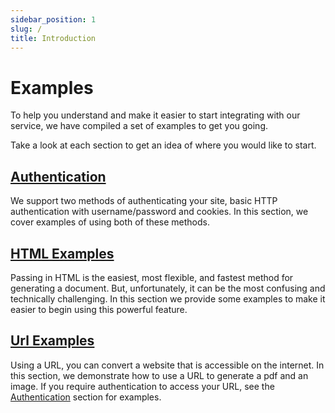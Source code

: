 ```yaml
---
sidebar_position: 1
slug: /
title: Introduction
---
```


# Examples

To help you understand and make it easier to start integrating with our service, we have compiled a set of examples to get you going.

Take a look at each section to get an idea of where you would like to start.

## [Authentication](examples/authentication/)

We support two methods of authenticating your site, basic HTTP authentication with username/password and cookies. In this section, we cover examples of using both of these methods.

## [HTML Examples](examples/html)

Passing in HTML is the easiest, most flexible, and fastest method for generating a document. But, unfortunately, it can be the most confusing and technically challenging. In this section we provide some examples to make it easier to begin using this powerful feature.

## [Url Examples](examples/url)
Using a URL, you can convert a website that is accessible on the internet. In this section, we demonstrate how to use a URL to generate a pdf and an image. If you require authentication to access your URL, see the [Authentication](examples/authentication/) section for examples.

